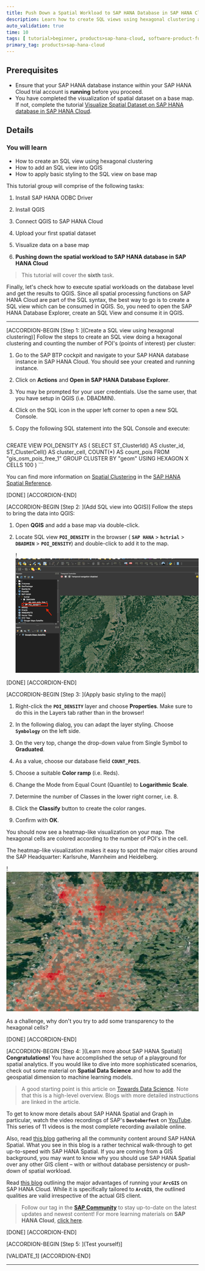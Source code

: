```yaml
---
title: Push Down a Spatial Workload to SAP HANA Database in SAP HANA Cloud
description: Learn how to create SQL views using hexagonal clustering and QGIS and apply basic styling on a base map.
auto_validation: true
time: 10
tags: [ tutorial>beginner, products>sap-hana-cloud, software-product-function>sap-hana-cloud\,-sap-hana-database, software-product-function>sap-hana-spatial]
primary_tag: products>sap-hana-cloud
---
```


## Prerequisites
- Ensure that your SAP HANA database instance within your SAP HANA Cloud trial account is **running** before you proceed.
- You have completed the visualization of spatial dataset on a base map. If not, complete the tutorial [Visualize Spatial Dataset on SAP HANA database in SAP HANA Cloud](hana-cloud-trial-qgis-2).


## Details
### You will learn
- How to create an SQL view using hexagonal clustering
- How to add an SQL view into QGIS
- How to apply basic styling to the SQL view on base map


This tutorial group will comprise of the following tasks:

1. Install SAP HANA ODBC Driver

2. Install QGIS

3. Connect QGIS to SAP HANA Cloud

4. Upload your first spatial dataset

5. Visualize data on a base map

6. **Pushing down the spatial workload to SAP HANA database in SAP HANA Cloud**

> This tutorial will cover the **sixth** task.

Finally, let's check how to execute spatial workloads on the database level and get the results to QGIS. Since all spatial processing functions on SAP HANA Cloud are part of the SQL syntax, the best way to go is to create a SQL view which can be consumed in QGIS.
So, you need to open the SAP HANA Database Explorer, create an SQL View and consume it in QGIS.


---

[ACCORDION-BEGIN [Step 1: ](Create a SQL view using hexagonal clustering)]
Follow the steps to create an SQL view doing a hexagonal clustering and counting the number of POI's (points of interest) per cluster:

1. Go to the SAP BTP cockpit and navigate to your SAP HANA database instance in SAP HANA Cloud. You should see your created and running instance.

2. Click on **Actions** and **Open in SAP HANA Database Explorer**.

3. You may be prompted for your user credentials. Use the same user, that you have setup in QGIS (i.e. DBADMIN).

4. Click on the SQL icon in the upper left corner to open a new SQL Console.

5. Copy the following SQL statement into the SQL Console and execute:

    ```
CREATE VIEW POI_DENSITY AS
(
	SELECT
		ST_ClusterId() AS cluster_id,
		ST_ClusterCell() AS cluster_cell,
		COUNT(*) AS count_pois
	FROM "gis_osm_pois_free_1"
	GROUP CLUSTER BY "geom" USING HEXAGON X CELLS 100
)
    ```


You can find more information on [Spatial Clustering](https://help.sap.com/viewer/bc9e455fe75541b8a248b4c09b086cf5/2020_04_QRC/en-US/7eb3c0e6bbf04fc6bcb9809d81533e6f.html) in the [SAP HANA Spatial Reference](https://help.sap.com/viewer/bc9e455fe75541b8a248b4c09b086cf5/2020_04_QRC/en-US/e1c934157bd14021a3b43b5822b2cbe9.html).



[DONE]
[ACCORDION-END]

[ACCORDION-BEGIN [Step 2: ](Add SQL view into QGIS)]
Follow the steps to bring the data into QGIS:

1. Open **QGIS** and add a base map via double-click.

2. Locate SQL view **`POI_DENSITY`** in the browser ( **`SAP HANA`** > **`hctrial`** > **`DBADMIN`** > **`POI_DENSITY`**) and double-click to add it to the map.

    !![SQL View QGIS](ss-01-sql-view-qgis.png)



[DONE]
[ACCORDION-END]


[ACCORDION-BEGIN [Step 3: ](Apply basic styling to the map)]
1. Right-click the **`POI_DENSITY`** layer and choose **Properties**. Make sure to do this in the Layers tab rather than in the browser!

2. In the following dialog, you can adapt the layer styling. Choose **`Symbology`** on the left side.

3. On the very top, change the drop-down value from Single Symbol to **Graduated**.

4. As a value, choose our database field **`COUNT_POIS`**.

5. Choose a suitable **Color ramp** (i.e. Reds).

6. Change the Mode from Equal Count (Quantile) to **Logarithmic Scale**.

7. Determine the number of Classes in the lower right corner, i.e. 8.

8. Click the **Classify** button to create the color ranges.

9. Confirm with **OK**.

You should now see a heatmap-like visualization on your map. The hexagonal cells are colored according to the number of POI's in the cell.

The heatmap-like visualization makes it easy to spot the major cities around the SAP Headquarter: Karlsruhe, Mannheim and Heidelberg.

!![Style QGIS](ss-02-style-qgis.png)

As a challenge, why don't you try to add some transparency to the hexagonal cells?



[DONE]
[ACCORDION-END]

[ACCORDION-BEGIN [Step 4: ](Learn more about SAP HANA Spatial)]
**Congratulations!** You have accomplished the setup of a playground for spatial analytics. If you would like to dive into more sophisticated scenarios, check out some material on **Spatial Data Science** and how to add the geospatial dimension to machine learning models.

> A good starting point is this article on [Towards Data Science](https://towardsdatascience.com/the-impact-of-geospatial-features-on-machine-learning-3a71c99f080a?source=friends_link&sk=c38d7707eb88f853ffe19486e6aa3dd4). Note that this is a high-level overview. Blogs with more detailed instructions are linked in the article.

To get to know more details about SAP HANA Spatial and Graph in particular, watch the video recordings of SAP's **`Devtoberfest`** on [YouTube](https://www.youtube.com/playlist?list=PL6RpkC85SLQA8za7iX9FRzewU7Vs022dl). This series of 11 videos is the most complete recording available online.

Also, read [this blog](https://cutt.ly/saphanaspatial) gathering all the community content around SAP HANA Spatial. What you see in this blog is a rather technical walk-through to get up-to-speed with SAP HANA Spatial. If you are coming from a GIS background, you may want to know why you should use SAP HANA Spatial over any other GIS client – with or without database persistency or push-down of spatial workload.

Read [this blog](https://blogs.sap.com/2020/02/12/the-four-advantages-of-arcgis-on-hana/) outlining the major advantages of running your **`ArcGIS`** on SAP HANA Cloud. While it is specifically tailored to **`ArcGIS`**, the outlined qualities are valid irrespective of the actual GIS client.

> Follow our tag in the [**SAP Community**](https://blogs.sap.com/tags/73554900100800002881/) to stay up-to-date on the latest updates and newest content! For more learning materials on **SAP HANA Cloud**, [click here](https://community.sap.com/topics/hana-cloud).



[DONE]
[ACCORDION-END]

[ACCORDION-BEGIN [Step 5: ](Test yourself)]



[VALIDATE_1]
[ACCORDION-END]


---
